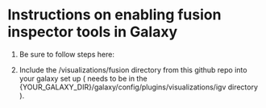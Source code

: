 # Instructions on enabling fusion inspector tools in Galaxy

1. Be sure to follow steps here: 

2. Include the /visualizations/fusion directory from this github repo into your galaxy set up ( needs to be in the {YOUR_GALAXY_DIR}/galaxy/config/plugins/visualizations/igv directory ).


